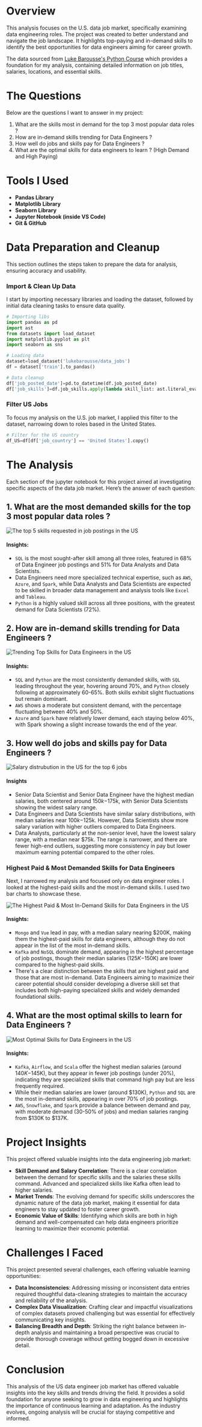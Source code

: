 # Overview

This analysis focuses on the U.S. data job market, specifically examining data engineering roles. The project was created to better understand and navigate the job landscape. It highlights top-paying and in-demand skills to identify the best opportunities for data engineers aiming for career growth.

The data sourced from [Luke Barousse's Python Course](https://lukebarousse.com/python) which provides a foundation for my analysis, containing detailed information on job titles, salaries, locations, and essential skills.

# The Questions

Below are the questions I want to answer in my project:

1. What are the skills most in demand for the top 3 most popular data roles ?
2. How are in-demand skills trending for Data Engineers ?
3. How well do jobs and skills pay for Data Engineers ?
4. What are the optimal skills for data engineers to learn ? (High Demand and High Paying) 

# Tools I Used

- **Pandas Library**
- **Matplotlib Library** 
- **Seaborn Library**
- **Jupyter Notebook (inside VS Code)** 
- **Git & GitHub**

# Data Preparation and Cleanup

This section outlines the steps taken to prepare the data for analysis, ensuring accuracy and usability.

### Import & Clean Up Data

I start by importing necessary libraries and loading the dataset, followed by initial data cleaning tasks to ensure data quality.

```python
# Importing libs
import pandas as pd
import ast
from datasets import load_dataset
import matplotlib.pyplot as plt
import seaborn as sns

# Loading data
dataset=load_dataset('lukebarousse/data_jobs')
df = dataset['train'].to_pandas()

# Data cleanup
df['job_posted_date']=pd.to_datetime(df.job_posted_date)
df['job_skills']=df.job_skills.apply(lambda skill_list: ast.literal_eval(skill_list) if pd.notna(skill_list) else skill_list)
```

### Filter US Jobs

To focus my analysis on the U.S. job market, I applied this filter to the dataset, narrowing down to roles based in the United States.

```python
# Filter for the US country
df_US=df[df['job_country'] == 'United States'].copy()
```

# The Analysis

Each section of the jupyter notebook for this project aimed at investigating specific aspects of the data job market. Here’s the answer of each question:

## 1. What are the most demanded skills for the top 3 most popular data roles ?

![The top 5 skills requested in job postings in the US](images/Top_5_Skills_Requested_in_job_postings.png)

#### Insights:

- `SQL` is the most sought-after skill among all three roles, featured in 68% of Data Engineer job postings and 51% for Data Analysts and Data Scientists.
- Data Engineers need more specialized technical expertise, such as `AWS`, `Azure`, and `Spark`, while Data Analysts and Data Scientists are expected to be skilled in broader data management and analysis tools like `Excel` and `Tableau`.
- `Python` is a highly valued skill across all three positions, with the greatest demand for Data Scientists (72%).

## 2. How are in-demand skills trending for Data Engineers ?

![Trending Top Skills for Data Engineers in the US](images/Top_5_Skills_Trend_for_Data_Engineers.png)

#### Insights:
- `SQL` and `Python` are the most consistently demanded skills, with `SQL` leading throughout the year, hovering around 70%, and `Python` closely following at approximately 60-65%. Both skills exhibit slight fluctuations but remain dominant.
- `AWS` shows a moderate but consistent demand, with the percentage fluctuating between 40% and 50%.
- `Azure` and `Spark` have relatively lower demand, each staying below 40%, with Spark showing a slight increase towards the end of the year.

## 3. How well do jobs and skills pay for Data Engineers ?

![Salary distrubution in the US for the top 6 jobs](images/Salary_Distrubution_US_top_6_jobs.png)  

#### Insights

- Senior Data Scientist and Senior Data Engineer have the highest median salaries, both centered around $150k-$175k, with Senior Data Scientists showing the widest salary range.
- Data Engineers and Data Scientists have similar salary distributions, with median salaries near $100k-$125k. However, Data Scientists show more salary variation with higher outliers compared to Data Engineers.
- Data Analysts, particularly at the non-senior level, have the lowest salary range, with a median near $75k. The range is narrower, and there are fewer high-end outliers, suggesting more consistency in pay but lower maximum earning potential compared to the other roles.

### Highest Paid & Most Demanded Skills for Data Engineers

Next, I narrowed my analysis and focused only on data engineer roles. I looked at the highest-paid skills and the most in-demand skills. I used two bar charts to showcase these.

![The Highest Paid & Most In-Demand Skills for Data Engineers in the US](images/Highest_Paid_Most_Demand_Skills_Data_Engineers.png)

#### Insights:

- `Mongo` and `Vue` lead in pay, with a median salary nearing $200K, making them the highest-paid skills for data engineers, although they do not appear in the list of the most in-demand skills.
- `Kafka` and `NoSQL` dominate demand, appearing in the highest percentage of job postings, though their median salaries ($125K-$150K) are lower compared to the highest-paid skills.
- There's a clear distinction between the skills that are highest paid and those that are most in-demand. Data Engineers aiming to maximize their career potential should consider developing a diverse skill set that includes both high-paying specialized skills and widely demanded foundational skills.

## 4. What are the most optimal skills to learn for Data Engineers ?

![Most Optimal Skills for Data Engineers in the US](images/Most_Optimal_Skills_for_Data_Engineers_in_the_US.png)    

#### Insights:

- `Kafka`, `Airflow`, and `Scala` offer the highest median salaries (around $140K-$145K), but they appear in fewer job postings (under 20%), indicating they are specialized skills that command high pay but are less frequently required.
- While their median salaries are lower (around $130K), `Python` and `SQL` are the most in-demand skills, appearing in over 70% of job postings.
- `AWS`, `Snowflake`, and `Spark` provide a balance between demand and pay, with moderate demand (30-50% of jobs) and median salaries ranging from $130K to $137K.

# Project Insights

This project offered valuable insights into the data engineering job market:

- **Skill Demand and Salary Correlation**: There is a clear correlation between the demand for specific skills and the salaries these skills command. Advanced and specialized skills like Kafka often lead to higher salaries.
- **Market Trends**: The evolving demand for specific skills underscores the dynamic nature of the data job market, making it essential for data engineers to stay updated to foster career growth.
- **Economic Value of Skills**: Identifying which skills are both in high demand and well-compensated can help data engineers prioritize learning to maximize their economic potential.


# Challenges I Faced

This project presented several challenges, each offering valuable learning opportunities:

- **Data Inconsistencies**: Addressing missing or inconsistent data entries required thoughtful data-cleaning strategies to maintain the accuracy and reliability of the analysis.
- **Complex Data Visualization**: Crafting clear and impactful visualizations of complex datasets proved challenging but was essential for effectively communicating key insights.
- **Balancing Breadth and Depth**: Striking the right balance between in-depth analysis and maintaining a broad perspective was crucial to provide thorough coverage without getting bogged down in excessive detail.


# Conclusion

This analysis of the US data engineer job market has offered valuable insights into the key skills and trends driving the field. It provides a solid foundation for anyone seeking to grow in data engineering and highlights the importance of continuous learning and adaptation. As the industry evolves, ongoing analysis will be crucial for staying competitive and informed.


